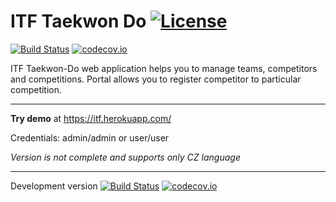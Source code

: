 # ITF Taekwon Do [![License](https://img.shields.io/github/license/valasek/itf-taekwondo.svg)](https://img.shields.io/github/license/valasek/itf-taekwondo.svg)
[![Build Status](https://travis-ci.org/valasek/itf-taekwondo.svg?branch=master)](https://travis-ci.org/valasek/itf-taekwondo) [![codecov.io](https://codecov.io/gh/valasek/itf-taekwondo/coverage.svg?branch=master)](https://codecov.io/gh/valasek/itf-taekwondo/?branch=master)

ITF Taekwon-Do web application helps you to manage teams, competitors and competitions.
Portal allows you to register competitor to particular competition.

---

__Try demo__ at https://itf.herokuapp.com/

Credentials: admin/admin or user/user

*Version is not complete and supports only CZ language*

---

Development version
[![Build Status](https://travis-ci.org/valasek/itf-taekwondo.svg?branch=develop)](https://travis-ci.org/valasek/itf-taekwondo)  [![codecov.io](https://codecov.io/gh/valasek/itf-taekwondo/coverage.svg?branch=develop)](https://codecov.io/gh/valasek/itf-taekwondo/?branch=develop)